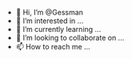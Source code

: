 - 👋 Hi, I’m @Gessman
- 👀 I’m interested in ...
- 🌱 I’m currently learning ...
- 💞️ I’m looking to collaborate on ...
- 📫 How to reach me ...

<!---
Gessman/Gessman is a ✨ special ✨ repository because its `README.md` (this file) appears on your GitHub profile.
You can click the Preview link to take a look at your changes.
--->
